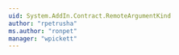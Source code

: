 ```yaml
---
uid: System.AddIn.Contract.RemoteArgumentKind
author: "rpetrusha"
ms.author: "ronpet"
manager: "wpickett"
---
```

